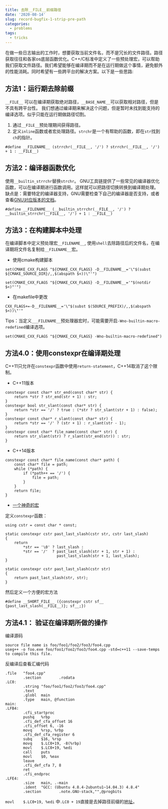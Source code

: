 ```yaml
---
title: 去除__FILE__前缀路径
date: '2020-08-14'
slug: record-bugfix-1-strip-pre-path
categories:
  - problems
tags:
  - tricks
---
```

在做一些日志输出的工作时，想要获取当前文件名，而不是冗长的文件路径。路径获取往往和各家os底层函数优化。C++/C标准中定义了一些预处理宏，可以帮助我们获取文件路径。我们希望能够在编译期而不是在运行期做这个事情，避免额外的性能消耗。同时希望有一些跨平台的解决方案。以下是一些思路:

## 方法1：运行期去除前缀
`__FILE__` 可以在编译期获取绝对路径，`__BASE_NAME__`可以获取相对路径，但是不具有跨平台性。
我们想通过编译期来解决这个问题，但是暂时未找到能支持的编译选项。似乎只能在运行期做路径切割。
1. 通过`__FILE__`预处理期间获得路径。
2. 定义`inline`函数或者宏处理路径。`strchr`是一个有帮助的函数，即在`str`找到`ch`的指针。

```
#define __FILENAME__ (strrchr(__FILE__, '/') ? strrchr(__FILE__, '/') + 1 : __FILE__)
```
## 方法2：编译器函数优化
使用`__builtin_strrchr`替换`strchr`。
GNU工具链提供了一些常见的编译器优化函数，可以在编译期进行函数调用。这样就可以把路径切换转换到编译期处理。
缺点是：需要特定的编译器支持，GNU需要检查下自己的编译器是否支持，或者查看[GNU对应版本的文档][1]。
```
#define __FILENAME__ (__builtin_strrchr(__FILE__, '/') ? __builtin_strrchr(__FILE__, '/') + 1 : __FILE__)
```

## 方法3：在构建脚本中处理

在编译脚本中定义预处理宏`__FILENAME__`, 使用`shell`去除路径后的文件名，在编译期将文件名复制给`__FILENAME__`宏。
- 使用cmake构建脚本
```
set(CMAKE_CXX_FLAGS "${CMAKE_CXX_FLAGS} -D__FILENAME__='\"$(subst ${CMAKE_SOURCE_DIR}/,,$(abspath $<))\"'")
```
```
set(CMAKE_CXX_FLAGS "${CMAKE_CXX_FLAGS} -D__FILENAME__='"$(notdir $<)"'")
```
- 在makefile中更改

```
CXX_FLAGS+=-D__FILENAME__='\"$(subst $(SOURCE_PREFIX)/,,$(abspath $<))\"'"
```

Tips：当定义`___FILENAME__`预处理器宏时，可能需要开启`-Wno-builtin-macro-redefined`编译选项。
```
set(CMAKE_CXX_FLAGS "${CMAKE_CXX_FLAGS} -Wno-builtin-macro-redefined")
```

## 方法4.0：使用constexpr在编译期处理
C++11只允许在`constexpr`函数中使用`return-statement`，C++14取消了这个限制。

- C++11版本
```
constexpr const char* str_end(const char* str) {
	return *str ? str_end(str + 1) : str;
}
constexpr bool str_slant(const char* str) {
	return *str == '/' ? true : (*str ? str_slant(str + 1) : false);
}
constexpr const char* r_slant(const char* str) {
	return *str == '/' ? (str + 1) : r_slant(str - 1);
}
constexpr const char* file_name(const char* str) {
	return str_slant(str) ? r_slant(str_end(str)) : str;
}
```

- C++14版本
```
constexpr const char* file_name(const char* path) {
    const char* file = path;
    while (*path) {
        if (*path++ == '/') {
            file = path;
        }
    }
    return file;
}
```
- [一个神奇的宏][2]

定义`constexpr`函数：
```
using cstr = const char * const;

static constexpr cstr past_last_slash(cstr str, cstr last_slash)
{
    return
        *str == '\0' ? last_slash :
        *str == '/'  ? past_last_slash(str + 1, str + 1) :
                       past_last_slash(str + 1, last_slash);
}

static constexpr cstr past_last_slash(cstr str) 
{ 
    return past_last_slash(str, str);
}
```
然后定义一个方便的宏方法
```
#define __SHORT_FILE__ ({constexpr cstr sf__ {past_last_slash(__FILE__)}; sf__;})
```

## 方法4.1： 验证在编译期所做的操作

 编译源码

```
source file name is foo/foo1/foo2/foo3/foo4.cpp
useg++ -o foo.exe foo/foo1/foo2/foo3/foo4.cpp -std=c++11 --save-temps to compile this file.

```

反编译后查看汇编代码

```
.file   "foo4.cpp"
        .section        .rodata
.LC0:
        .string "foo/foo1/foo2/foo3/foo4.cpp"
        .text
        .globl  main
        .type   main, @function
main:
.LFB4:
        .cfi_startproc
        pushq   %rbp
        .cfi_def_cfa_offset 16
        .cfi_offset 6, -16
        movq    %rsp, %rbp
        .cfi_def_cfa_register 6
        subq    $16, %rsp
        movq    $.LC0+19, -8(%rbp) 
        movl    $.LC0+19, %edi
        call    puts
        movl    $0, %eax
        leave
        .cfi_def_cfa 7, 8
        ret
        .cfi_endproc
.LFE4:
        .size   main, .-main
        .ident  "GCC: (Ubuntu 4.8.4-2ubuntu1~14.04.3) 4.8.4"
        .section        .note.GNU-stack,"",@progbits
```
`movl    $.LC0+19, %edi` 中`.LC0 + 19`直接是去掉路径前缀的[地址][3]。


[1]:https://www.keil.com/support/man/docs/ARMCC/armcc_chr1359125006834.htm
[2]:https://blog.galowicz.de/2016/02/20/short_file_macro/
[3]:https://stackoverflow.com/questions/31050113/how-to-extract-the-source-filename-without-path-and-suffix-at-compile-time
